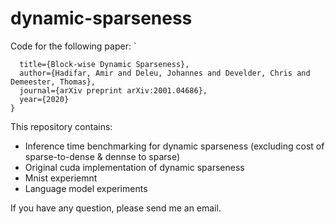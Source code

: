 # dynamic-sparseness

Code for the following paper:
`

```@article{hadifar2020block,
  title={Block-wise Dynamic Sparseness},
  author={Hadifar, Amir and Deleu, Johannes and Develder, Chris and Demeester, Thomas},
  journal={arXiv preprint arXiv:2001.04686},
  year={2020}
}
```

This repository contains:

- Inference time benchmarking for dynamic sparseness (excluding cost of sparse-to-dense & dennse to sparse)    
- Original cuda implementation of dynamic sparseness
- Mnist experiemnt
- Language model experiments


If you have any question, please send me an email. 
